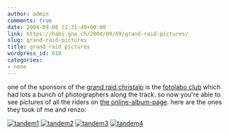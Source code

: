 ```yaml
---
author: admin
comments: true
date: 2004-09-08 22:31:40+00:00
link: https://habi.gna.ch/2004/09/09/grand-raid-pictures/
slug: grand-raid-pictures
title: grand raid pictures
wordpress_id: 610
categories:
- none
---
```


one of the sponsors of the [grand raid christalp](http://www.grand-raid-cristalp.ch/) is the [fotolabo club](http://www.fotolaboclub.ch/) which had lots a bunch of photographers along the track.
so now you're able to see pictures of all the riders on [the online-album-page](http://www.fotolaboonlinealbum.ch/altiapp/amp/amp.fcg?LOGIN=&language=german&name=grandraid&password=cristalp). here are the ones they took of me and renzo:

[![tandem1](https://habi.gna.ch/blog/images/tandem1-tm.jpg)](https://habi.gna.ch/blog/images/tandem1.jpg) [![tandem2](https://habi.gna.ch/blog/images/tandem2-tm.jpg)](https://habi.gna.ch/blog/images/tandem2.jpg) [![tandem3](https://habi.gna.ch/blog/images/tandem3-tm.jpg)](https://habi.gna.ch/blog/images/tandem3.jpg) [![tandem4](https://habi.gna.ch/blog/images/tandem4-tm.jpg)](https://habi.gna.ch/blog/images/tandem4.jpg)
